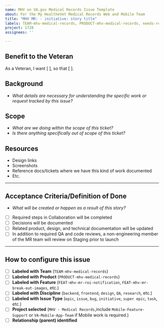 ```yaml
---
name: MHV on VA.gov Medical Records Issue Template
about: For the My HealtheVet Medical Records Web and Mobile Team
title: "MHV MR: - initiative: story title"
labels: TEAM-mhv-medical-records, PRODUCT-mhv-medical-records, needs-refinement
project: 1728
assignees: ''

---
```


## Benefit to the Veteran
As a Veteran, I want [ ], so that [ ].

## Background
- _What details are necessary for understanding the specific work or request tracked by this issue?_

## Scope
- _What are we doing within the scope of this ticket?_
- _Is there anything specifically out of scope of this ticket?_

## Resources
- Design links
- Screenshots
- Reference docs/tickets where we have this kind of work documented
- Etc.
---
## Acceptance Criteria/Definition of Done
-  _What will be created or happen as a result of this story?_
- [ ] Required steps in Collaboration will be completed
- [ ] Decisions will be documented
- [ ] Related product, design, and technical documentation will be updated
- [ ] In addition to required QA and code reviews, a non-engineering member of the MR team will review on Staging prior to launch

---

## How to configure this issue
- [ ] **Labeled with Team** (`TEAM-mhv-medical-records`)
- [ ] **Labeled with Product** (`PRODUCT-mhv-medical-records`)
- [ ] **Labeled with Feature** (`FEAT-mhv-mr-roi-notification`, `FEAT-mhv-mr-break-out-images`, etc.)
- [ ] **Labeled with Discipline** (`backend`, `frontend`,  `design`, `QA`, `research`, etc.)
- [ ] **Labeled with Issue Type** (`epic`, `issue`,  `bug`, `initiative`, `super epic`, `task`, etc.)
- [ ] **Project selected** (`MHV - Medical Records`,include `Mobile-Feature-Support` or `VA-Mobile-App-Team` if Mobile work is required.)
- [ ] **Relationship (parent) identified**
